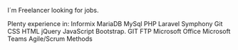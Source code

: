 I´m Freelancer looking for jobs.

Plenty experience in:
Informix
MariaDB
MySql
PHP
Laravel
Symphony
Git
CSS
HTML
jQuery
JavaScript
Bootstrap.
GIT
FTP
Microsoft Office
Microsoft Teams
Agile/Scrum Methods
